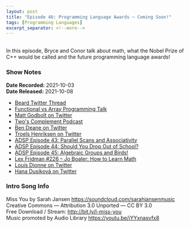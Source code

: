 ```yaml
---
layout: post
title: "Episode 46: Programming Language Awards ~ Coming Soon!"
tags: [Programming Languages]
excerpt_separator: <!--more-->
---
```


<div id="buzzsprout-player-9333259"></div><script src="https://www.buzzsprout.com/1501960/9333259-episode-46-programming-language-awards-coming-soon.js?container_id=buzzsprout-player-9333259&player=small" type="text/javascript" charset="utf-8"></script>

<br>In this episode, Bryce and Conor talk about math, what the Nobel Prize of C++ would be called and the future programming language awards!

<!--more-->

### Show Notes

**Date Recorded:** 2021-10-03 <br>
**Date Released:** 2021-10-08

* [Beard Twitter Thread](https://twitter.com/jfbastien/status/1444672439519039497?s=20)
* [Functional vs Array Programming Talk](https://www.youtube.com/watch?v=UogkQ67d0nY)
* [Matt Godbolt on Twitter](https://twitter.com/mattgodbolt)
* [Two's Complement Podcast](https://www.twoscomplement.org/)
* [Ben Deane on Twitter](https://twitter.com/ben_deane)
* [Troels Henriksen on Twitter](https://twitter.com/sigkill_dk)
* [ADSP Episode 43: Parallel Scans and Associativity](https://adspthepodcast.com/2021/09/17/Episode-43.html)
* [ADSP Episode 44: Should You Drop Out of School?](https://adspthepodcast.com/2021/09/24/Episode-44.html)
* [ADSP Episode 45: Algebraic Groups and Birds!](https://adspthepodcast.com/2021/10/01/Episode-45.html)
* [Lex Fridman #226 – Jo Boaler: How to Learn Math](https://lexfridman.com/jo-boaler/)
* [Louis Dionne on Twitter](https://twitter.com/LouisDionne)
* [Hana Dusíková on Twitter](https://twitter.com/hankadusikova)

### Intro Song Info

Miss You by Sarah Jansen https://soundcloud.com/sarahjansenmusic<br>
Creative Commons — Attribution 3.0 Unported — CC BY 3.0<br>
Free Download / Stream: http://bit.ly/l-miss-you<br>
Music promoted by Audio Library https://youtu.be/iYYxnasvfx8<br>
